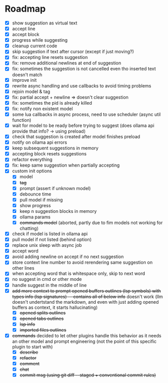 # Roadmap

- [x] show suggestion as virtual text
- [x] accept line
- [x] accept block
- [x] progress while suggesting
- [x] cleanup current code
- [x] skip suggestion if text after cursor (except if just moving?)
- [x] fix: accepting line resets suggestion
- [x] fix: remove additional newlines at end of suggestion
- [x] fix: sometimes the suggestion is not cancelled even tho inserted text doesn't match
- [x] improve init
- [x] rewrite async handling and use callbacks to avoid timing problems
- [x] rejoin model & tag
- [x] fix: partial accept + newline => doesn't clear suggestion
- [x] fix: sometimes the pid is already killed
- [x] fix: notify non existent model
- [x] some lua callbacks in async process, need to use scheduler (async util function)
- [x] wait for model to be ready before trying to suggest (does ollama api provide that info? -> using preload)
- [x] check that suggestion is created after model finishes preload
- [x] notify on ollama api errors
- [x] keep subsequent suggestions in memory
- [x] accepting block resets suggestions
- [x] refactor everything
- [x] fix: keep same suggestion when partially accepting
- [x] custom init options
  - [x] model
  - [x] ~~tag~~
  - [x] prompt (assert if unknown model)
  - [x] debounce time
  - [x] pull model if missing
  - [x] show progress
  - [x] keep n suggestion blocks in memory
  - [x] ollama params
  - [x] ~~commands model~~ (aborted, partly due to fim models not working for chatting)
- [x] check if model is listed in ollama api
- [x] pull model if not listed (behind option)
- [x] replace unix sleep with async job
- [x] accept word
- [x] avoid adding newline on accept if no next suggestion
- [x] store context line number to avoid rerendering same suggestion on other lines
- [x] when accepting word that is whitespace only, skip to next word
- [x] no suggest in cmd or other mode
- [x] handle suggest in the middle of line
- [x] ~~add more context to prompt opened buffers outlines (lsp symbols) with types info (lsp signatures) -- contains all of below info~~ doesn't work (llm doesn't undertstand the markdown, and even with just adding opened buffers as context, it starts hallucinating)
  - [x] ~~opened splits outlines~~
  - [x] ~~opened tabs outlines~~
  - [x] ~~lsp info~~
  - [x] ~~imported files outlines~~
- [x] ~~commands~~ decided to let other plugins handle this behavior as it needs an other model and prompt engineering (not the point of this specific plugin to start with)
  - [x] ~~describe~~
  - [x] ~~refactor~~
  - [x] ~~comment~~
  - [x] ~~chat~~
  - [x] ~~commit msg (using git diff --staged + conventional commit rules)~~
